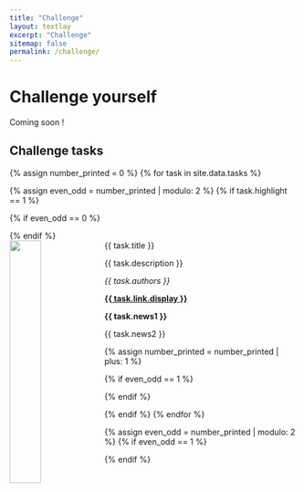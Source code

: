```yaml
---
title: "Challenge"
layout: textlay
excerpt: "Challenge"
sitemap: false
permalink: /challenge/
---
```


# Challenge yourself

Coming soon !
 
## Challenge tasks

{% assign number_printed = 0 %}
{% for task in site.data.tasks %}

{% assign even_odd = number_printed | modulo: 2 %}
{% if task.highlight == 1 %}

{% if even_odd == 0 %}
<div class="row">
{% endif %}

<div class="col-sm-6 clearfix">
 <div class="well">
  <pubtit>{{ task.title }}</pubtit>
  <img src="{{ task.image }}" class="img-responsive" width="33%" style="float: left" />
  <p>{{ task.description }}</p>
  <p><em>{{ task.authors }}</em></p>
  <p><strong><a href="{{ task.link.url }}">{{ task.link.display }}</a></strong></p>
  <p class="text-danger"><strong> {{ task.news1 }}</strong></p>
  <p> {{ task.news2 }}</p>
 </div>
</div>

{% assign number_printed = number_printed | plus: 1 %}

{% if even_odd == 1 %}
</div>
{% endif %}

{% endif %}
{% endfor %}

{% assign even_odd = number_printed | modulo: 2 %}
{% if even_odd == 1 %}
</div>
{% endif %}

